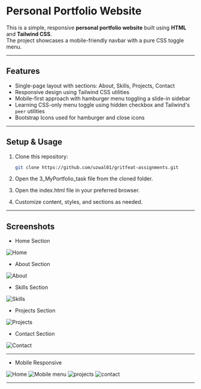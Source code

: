 # Personal Portfolio Website

This is a simple, responsive **personal portfolio website** built using **HTML** and **Tailwind CSS**.  
The project showcases a mobile-friendly navbar with a pure CSS toggle menu.

---

## Features

- Single-page layout with sections: About, Skills, Projects, Contact
- Responsive design using Tailwind CSS utilities
- Mobile-first approach with hamburger menu toggling a slide-in sidebar
- Learning CSS-only menu toggle using hidden checkbox and Tailwind's `peer` utilities
- Bootstrap Icons used for hamburger and close icons

---

## Setup & Usage

1. Clone this repository:

   ```bash
   git clone https://github.com/uzwal01/gritfeat-assignments.git

2. Open the 3_MyPortfolio_task file from the cloned folder.

3. Open the index.html file in your preferred browser.

4. Customize content, styles, and sections as needed.

---

## Screenshots

- Home Section

![Home](screenshots/home.png)

- About Section

![About](screenshots/about.png)

- Skills Section

![Skills](screenshots/skills.png)

- Projects Section

![Projects](screenshots/projects.png)

- Contact Section

![Contact](screenshots/contact.png)

---

- Mobile Responsive

![Home](screenshots/m1.png)
![Mobile menu](screenshots/m2-menu-toggle.png)
![projects](screenshots/m3.png)
![contact](screenshots/m4.png)

---

